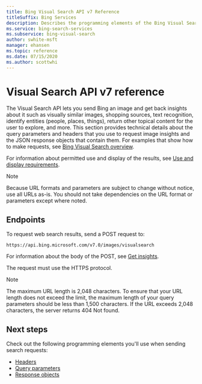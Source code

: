 ```yaml
---
title: Bing Visual Search API v7 Reference
titleSuffix: Bing Services
description: Describes the programming elements of the Bing Visual Search API.
ms.service: bing-search-services
ms.subservice: bing-visual-search
author: swhite-msft
manager: ehansen
ms.topic: reference
ms.date: 07/15/2020
ms.author: scottwhi
---
```


# Visual Search API v7 reference

The Visual Search API lets you send Bing an image and get back insights about it such as visually similar images, shopping sources, text recognition, identify entities (people, places, things), return other topical content for the user to explore, and more. This section provides technical details about the query parameters and headers that you use to request image insights and the JSON response objects that contain them. For examples that show how to make requests, see [Bing Visual Search overview](../overview.md). 
  
For information about permitted use and display of the results, see [Use and display requirements](../../bing-web-search/use-display-requirements.md).

> [!NOTE]
> Because URL formats and parameters are subject to change without notice, use all URLs as-is. You should not take dependencies on the URL format or parameters except where noted.
  
## Endpoints 
 
To request web search results, send a POST request to:  
  
```
https://api.bing.microsoft.com/v7.0/images/visualsearch
```

For information about the body of the POST, see [Get insights](../how-to/get-insights.md).

The request must use the HTTPS protocol. 

> [!NOTE]
> The maximum URL length is 2,048 characters. To ensure that your URL length does not exceed the limit, the maximum length of your query parameters should be less than 1,500 characters. If the URL exceeds 2,048 characters, the server returns 404 Not found.  
  
## Next steps

Check out the following programming elements you'll use when sending search requests:

- [Headers](headers.md)
- [Query parameters](query-parameters.md)
- [Response objects](response-objects.md)
